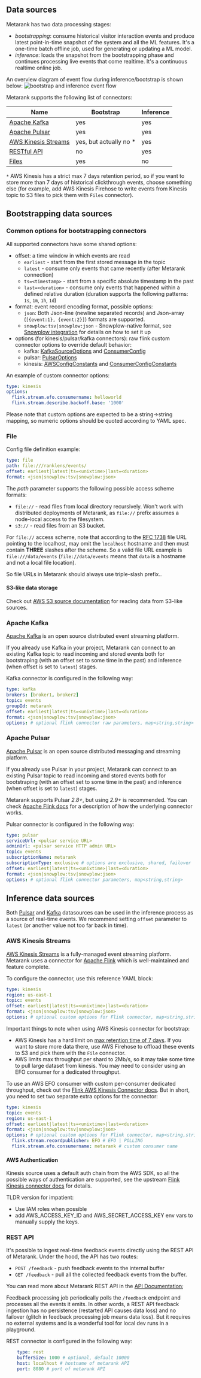 ## Data sources

Metarank has two data processing stages:
* *bootstrapping*: consume historical visitor interaction events and produce latest point-in-time snapshot of the system 
and all the ML features. It's a one-time batch offline job, used for generating or updating a ML model.
* *inference*: loads the snapshot from the bootstrapping phase and continues processing live events that come realtime. It's
a continuous realtime online job.

An overview diagram of event flow during inference/bootstrap is shown below:
![bootstrap and inference event flow](img/connectors.png)

Metarank supports the following list of connectors:

| Name                                                       | Bootstrap              | Inference |
|------------------------------------------------------------|------------------------|-----------|
| [Apache Kafka](data-sources.md#apache-kafka)               | yes                    | yes       |
| [Apache Pulsar](data-sources.md#apache-pulsar)             | yes                    | yes       |
| [AWS Kinesis Streams](data-sources.md#aws-kinesis-streams) | yes, but actually no * | yes       |
| [RESTful API](data-sources.md#rest-api)                    | no                     | yes       |
| [Files](data-sources.md#files)                             | yes                    | no        |

`*` AWS Kinesis has a strict max 7 days retention period, so if you want to store more than 7
days of historical clickthrough events, choose something else (for example, add AWS 
Kinesis Firehose to write events from Kinesis topic to S3 files to pick them with `Files` 
connector).

## Bootstrapping data sources

### Common options for bootstrapping connectors

All supported connectors have some shared options:
* offset: a time window in which events are read
  * `earliest` - start from the first stored message in the topic
  * `latest` - consume only events that came recently (after Metarank connection)
  * `ts=<timestamp>` - start from a specific absolute timestamp in the past
  * `last=<duration>` - consume only events that happened within a defined relative duration (duration supports the
  following patterns: `1s`, `1m`, `1h`, `1d`)
* format: event record encoding format, possible options:
  * `json`: Both Json-line (newline separated records) and Json-array (`[{event:1}, {event:2}]`) formats are supported.
  * `snowplow:tsv|snowplow:json` - Snowplow-native format, see [Snowplow integration](integrations/snowplow.md) for details
  on how to set it up
* options (for kinesis/pulsar/kafka connectors): raw flink custom connector options to override default behavior:
  * kafka: [KafkaSourceOptions](https://github.com/apache/flink/blob/master/flink-connectors/flink-connector-kafka/src/main/java/org/apache/flink/connector/kafka/source/KafkaSourceOptions.java)
  and [ConsumerConfig](https://kafka.apache.org/24/javadoc/org/apache/kafka/clients/consumer/ConsumerConfig.html)
  * pulsar: [PulsarOptions](https://nightlies.apache.org/flink/flink-docs-master/docs/connectors/datastream/pulsar/#source-configurable-options)
  * kinesis: [AWSConfigConstants](https://github.com/apache/flink/blob/master/flink-connectors/flink-connector-aws-base/src/main/java/org/apache/flink/connector/aws/config/AWSConfigConstants.java) and
  [ConsumerConfigConstants](https://github.com/apache/flink/blob/master/flink-connectors/flink-connector-kinesis/src/main/java/org/apache/flink/streaming/connectors/kinesis/config/ConsumerConfigConstants.java)

An example of custom connector options:
```yaml
type: kinesis
options:
  flink.stream.efo.consumername: helloworld
  flink.stream.describe.backoff.base: '1000'
```

Please note that custom options are expected to be a string->string mapping, so numeric
options should be quoted according to YAML spec.

### File

Config file definition example:
```yaml
type: file
path: file:///ranklens/events/
offset: earliest|latest|ts=<unixtime>|last=<duration>
format: <json|snowplow:tsv|snowplow:json>
```

The *path* parameter supports the following possible access scheme formats:
* `file://` - read files from local directory recursively. Won't work with distributed deployments of Metarank, as 
`file://` prefix assumes a node-local access to the filesystem.
* `s3://` - read files from an S3 bucket.

For `file://` access scheme, note that according to the [RFC 1738](https://www.ietf.org/rfc/rfc1738.txt) file URL 
pointing to the localhost, may omit the `localhost` hostname and then must contain **THREE** slashes after the scheme. 
So a valid file URL example is `file:///data/events` (`file://data/events` means that `data` is a hostname and not a local file location).

So file URLs in Metarank should always use triple-slash prefix..

#### S3-like data storage
Check out [AWS S3 source documentation](deploy/aws-s3.md) for reading data from S3-like sources.


### Apache Kafka

[Apache Kafka](https://kafka.apache.org/) is an open source distributed event streaming platform. 

If you already use Kafka in your project, Metarank can connect to an existing Kafka topic to read incoming and stored events both for bootstraping (with an offset set to some time in the past)
and inference (when offset is set to `latest`) stages.

Kafka connector is configured in the following way:

```yaml
type: kafka
brokers: [broker1, broker2]
topic: events
groupId: metarank
offset: earliest|latest|ts=<unixtime>|last=<duration>
format: <json|snowplow:tsv|snowplow:json>
options: # optional flink connector raw parameters, map<string,string>
```

### Apache Pulsar

[Apache Pulsar](https://pulsar.apache.org/) is an open source distributed messaging and streaming platform.

If you already use Pulsar in your project, Metarank can connect to an existing Pulsar topic to read incoming and stored events both for bootstraping (with an offset set to some time in the past)
and inference (when offset is set to `latest`) stages.

Metarank supports Pulsar *2.8+*, but using *2.9+* is recommended. You can check [Apache Flink docs](https://nightlies.apache.org/flink/flink-docs-master/docs/connectors/datastream/pulsar/)
for a description of how the underlying connector works.

Pulsar connector is configured in the following way:
```yaml
type: pulsar
serviceUrl: <pulsar service URL>
adminUrl: <pulsar service HTTP admin URL>
topic: events
subscriptionName: metarank
subscriptionType: exclusive # options are exclusive, shared, failover
offset: earliest|latest|ts=<unixtime>|last=<duration>
format: <json|snowplow:tsv|snowplow:json>
options: # optional flink connector parameters, map<string,string>
```

## Inference data sources

Both [Pulsar](#apache-pulsar) and [Kafka](#apache-kafka) datasources can be used in the inference process as a source of real-time events. 
We recommend setting `offset` parameter to `latest` (or another value not too far back in time).

### AWS Kinesis Streams

[AWS Kinesis Streams](https://aws.amazon.com/kinesis/) is a fully-managed event streaming platform.
Metarank uses a connector for [Apache Flink](https://flink.apache.org) which is well-maintained and
feature complete.

To configure the connector, use this reference YAML block:
```yaml
type: kinesis
region: us-east-1
topic: events
offset: earliest|latest|ts=<unixtime>|last=<duration>
format: <json|snowplow:tsv|snowplow:json>
options: # optional custom options for Flink connector, map<string,string>
```

Important things to note when using AWS Kinesis connector for bootstrap:
* AWS Kinesis has a hard limit on [max retention time of 7 days](https://docs.aws.amazon.com/streams/latest/dev/service-sizes-and-limits.html).
If you want to store more data there, use AWS Firehose to offload these events to S3 and pick them with the `File` connector.
* AWS limits max throughput per shard to 2Mb/s, so it may take some time to pull large dataset
from kinesis. You may need to consider using an EFO consumer for a dedicated throughput.

To use an AWS EFO consumer with custom per-consumer dedicated throughput, check out the
[Flink AWS Kinesis Connector docs](https://nightlies.apache.org/flink/flink-docs-master/docs/connectors/datastream/kinesis/#using-enhanced-fan-out).
But in short, you need to set two separate extra options for the connector:
```yaml
type: kinesis
topic: events
region: us-east-1
offset: earliest|latest|ts=<unixtime>|last=<duration>
format: <json|snowplow:tsv|snowplow:json>
options: # optional custom options for Flink connector, map<string,string>
  flink.stream.recordpublisher: EFO # EFO | POLLING
  flink.stream.efo.consumername: metarank # custom consumer name 
```

#### AWS Authentication

Kinesis source uses a default auth chain from the AWS SDK, so all the possible ways of
authentication are supported, see the upstream [Flink Kinesis connector docs](https://nightlies.apache.org/flink/flink-docs-master/docs/connectors/datastream/kinesis/)
for details.

TLDR version for impatient:
* Use IAM roles when possible
* add AWS_ACCESS_KEY_ID and AWS_SECRET_ACCESS_KEY env vars to manually supply the keys.

### REST API

It's possible to ingest real-time feedback events directly using the REST API of Metarank. Under the hood, the API has 
two routes:
* `POST /feedback` - push feedback events to the internal buffer
* `GET /feedback` - pull all the collected feedback events from the buffer.

You can read more about Metarank REST API in the [API Documentation](api_schema.md);

Feedback processing job periodically polls the `/feedback` endpoint and processes all the events it emits. In other words, 
a REST API feedback ingestion has no persistence (restarted API causes data loss) and no failover (glitch in feedback processing
job means data loss). But it requires no external systems and is a wonderful tool for local dev runs in a playground.

REST connector is configured in the following way:
```yaml
    type: rest
    bufferSize: 1000 # optional, default 10000
    host: localhost # hostname of metarank API
    port: 8080 # port of metarank API
```
